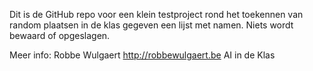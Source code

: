 Dit is de GitHub repo voor een klein testproject rond het toekennen van random plaatsen in de klas gegeven een lijst met namen. 
Niets wordt bewaard of opgeslagen. 

Meer info: 
Robbe Wulgaert
http://robbewulgaert.be 
AI in de Klas 
